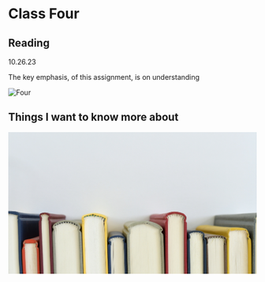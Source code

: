 # Class Four

## Reading

10.26.23

The key emphasis, of this assignment, is on understanding

![Four](photos/four.jpg)

## Things I want to know more about
![Books](photos/Books.jpg)
